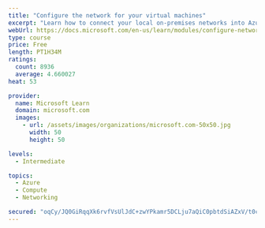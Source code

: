 ```yaml
---
title: "Configure the network for your virtual machines"
excerpt: "Learn how to connect your local on-premises networks into Azure using virtual networks, VPN gateways, and Azure ExpressRoute."
webUrl: https://docs.microsoft.com/en-us/learn/modules/configure-network-for-azure-virtual-machines/
type: course
price: Free
length: PT1H34M
ratings:
  count: 8936
  average: 4.660027
heat: 53

provider:
  name: Microsoft Learn
  domain: microsoft.com
  images:
    - url: /assets/images/organizations/microsoft.com-50x50.jpg
      width: 50
      height: 50

levels:
  - Intermediate

topics:
  - Azure
  - Compute
  - Networking

secured: "oqCy/JQ0GiRqqXk6rvfVsUlJdC+zwYPkamr5DCLju7aQiC0pbtdSiAZxV/t0cV8I7HzMRDJ51ixugBRO7lFlOT782UYFFPHvHXhrdZ6/b/seVm8GOJT9BnFbMrijgLfgNW8PtVQ64wP+FRAxVNqswA8Fax8Uf/lYzVXWQ4E3n404fpaZuhPP46JuRc2ZiLiDvQp3qe9lQjKBysleaOhwc0+W/yANN73AReOrAiCvLa99eoIZ9jffYOKFeUzunsIg/GJ2c6wWexnZrb7aex4V2OL2GpnvutSC+aYTmL5JU2Hp2+yWENVuKo731Jsq7pK3A3IoMsmMiysufvK7yhsudcit/RQe33TudFNs0vDI/PxWJSPdSmInQVJzwcI1WFmIh8S1fiKZVnwbDCBTXTUrBFb/s3jVwqoDLwAwQDZvu6w=;SLcDdUFwmwahoq1arPL8zA=="
---
```


